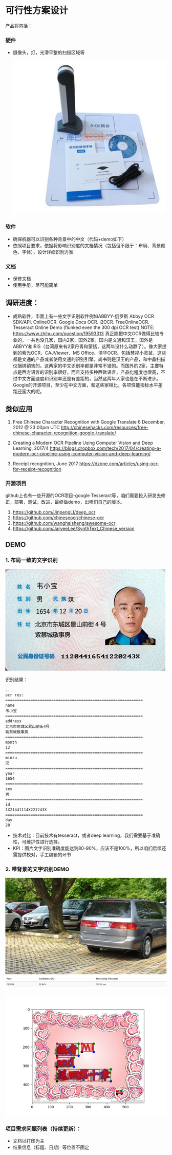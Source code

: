 # 可行性方案设计
产品将包括：
### 硬件
- 摄像头，灯，光滑平整的扫描区域等

    ![扫描仪](https://github.com/jasonzhang079/ocrScanDocs/blob/master/pics/scanner.jpg)
    

### 软件
- 确保机器可以识别各种背景中的中文（代码+demo如下）
- 依照项目要求，依据将影响识别度的文档情况（包括但不限于：布局、背景颜色、字体），设计详细识别方案

### 文档
- 保修文档
- 使用手册，尽可能简单

## 调研进度：
- 成熟软件，市面上有一些文字识别软件例如ABBYY-俄罗斯
Abbyy OCR SDK/API.
OnlineOCR.
Google Docs OCR.
i2OCR.
FreeOnlineOCR.
Tesseract Online Demo (flunked even the 300 dpi OCR test)
NOTE: https://www.zhihu.com/question/19593313
真正能把中文OCR做得比较专业的，一共也没几家，国内2家，国外2家。国内是文通和汉王，国外是ABBYY和IRIS（台湾原来有2家丹青和蒙恬，这两年没什么动静了）。像大家提到的紫光OCR、CAJViewer、MS Office、清华OCR、包括慧视小灵鼠，这些都是文通的产品或者使用文通的识别引擎，尚书则是汉王的产品，和中晶扫描仪捆绑销售的。这两家的中文识别率都是非常不错的。而国外的2家，主要特点是西方语言的识别率很好，而且支持多种西欧语言，产品化程度也很高，不过中文方面速度和识别率还是有差距的，当然这两年人家也是在不断进步。Google的开源项目，至少在中文方面，和这些家相比，各项性能指标水平差距还蛮大的呢。

## 类似应用
1. Free Chinese Character Recognition with Google Translate 6 December, 2012 @ 23:00pm UTC
http://chinesehacks.com/resources/free-chinese-character-recognition-google-translate/

2. Creating a Modern OCR Pipeline Using Computer Vision and Deep Learning, 2017/4
https://blogs.dropbox.com/tech/2017/04/creating-a-modern-ocr-pipeline-using-computer-vision-and-deep-learning/
	
3. Receipt recognition, June 2017
https://dzone.com/articles/using-ocr-for-receipt-recognition


### 开源项目

github上也有一些开源的OCR项目-google Tesseract等，咱们需要投入研发去修正，部署，测试，改进，最终做demo，出咱们自己的版本。
1. https://github.com/JinpengLI/deep_ocr
2. https://github.com/chineseocr/chinese-ocr
3. https://github.com/wanghaisheng/awesome-ocr
4. https://github.com/JarveeLee/SynthText_Chinese_version

##  DEMO
### 1. 布局一致的文字识别


![身份证](https://github.com/jasonzhang079/ocrScanDocs/blob/master/pics/id_card_img.jpg)

识别结果：

```
...
ocr res:
============================================================
name
韦小宝
============================================================
address
北京市东城区累山前街4号
紫禁城敬事房
============================================================
month
12
============================================================
minzu
汉
============================================================
year
1654
============================================================
sex
男
============================================================
id
1X21441114X221243X
============================================================
day
20

```

- 技术对比：目前技术有tesseract，或者deep learning，我们需要基于准确性，可维护性进行选择。
- KPI：图片文字识别准确度能达到80-90%，应该不是100%，所以咱们后续还需提供校对，手工编辑的环节



### 2. 带背景的文字识别DEMO


![车牌](https://github.com/jasonzhang079/ocrScanDocs/blob/master/pics/plateNumber.png)



![明信片](https://github.com/jasonzhang079/ocrScanDocs/blob/master/pics/chineseWithBackground.png)



### 项目需求问题列表（持续更新）：
- 文档以打印为主 
- 结果信息（标题、日期）等位置不固定
